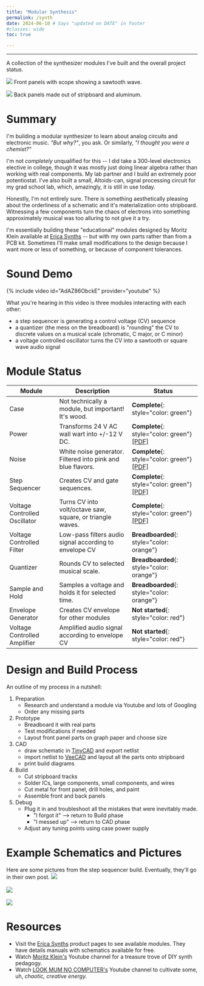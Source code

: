 ```yaml
---
title: "Modular Synthesis"
permalink: /synth 
date: 2024-06-10 # Says "updated on DATE" in footer
#classes: wide
toc: true

---
```

<!-- Page title shows here, left aligned, defined in front matter -->
<hr>

A collection of the synthesizer modules I've built and the overall project status.

[![](/assets/images/synth/synth_saw_scope-thumb.jpg)](/assets/images/synth/synth_saw_scope.jpg)
Front panels with scope showing a sawtooth wave.

[![](/assets/images/synth/synth-back-thumb.jpg)](/assets/images/synth/synth-back.jpg)
Back panels made out of stripboard and aluminum.

# Summary

I'm building a modular synthesizer to learn about analog circuits and electronic music. 
*"But why?"*, you ask. Or similarly, *"I thought you were a chemist?"*

I'm not *completely* unqualified for this -- I did take a 300-level electronics elective in college, though it was mostly just doing linear algebra rather than working with real components. My lab partner and I build an extremely poor potentiostat. I've also built a small, Altoids-can, signal processing circuit for my grad school lab, which, amazingly, it is still in use today.

Honestly, I'm not entirely sure. There is something aesthetically pleasing about the orderliness of a schematic and it's materialization onto stripboard. Witnessing a few components turn the chaos of electrons into something approximately musical was too alluring to not give it a try.


I'm essentially building these "educational" modules designed by Moritz Klein available at [Erica Synths](https://www.ericasynths.lv/shop/diy-kits-1/) -- but with my own parts rather than from a PCB kit. Sometimes I'll make small modifications to the design because I want more or less of something, or because of component tolerances.

# Sound Demo

{% include video id="AdAZ86ObckE" provider="youtube" %}

What you're hearing in this video is three modules interacting with each other:
- a step sequencer is generating a control voltage (CV) sequence
- a quantizer (the mess on the breadboard) is "rounding" the CV to discrete values on a musical scale (chromatic, C major, or C minor)
- a voltage controlled oscillator turns the CV into a sawtooth or square wave audio signal

# Module Status

| Module     | Description              | Status |
| ---------- | -----------              | -------|
| Case       | Not technically a module, but important! It's wood. | **Complete**{: style="color: green"} 
| Power      | Transforms 24 V AC wall wart into +/-12 V DC.       | **Complete**{: style="color: green"} [[PDF]](/assets/pdf/synth/PSU%20schematic.pdf)
| Noise      | White noise generator. Filtered into pink and blue flavors.    | **Complete**{: style="color: green"} [[PDF]](/assets/pdf/synth/Noise%20schematic.pdf)
| Step Sequencer | Creates CV and gate sequences.                  | **Complete**{: style="color: green"} [[PDF]](/assets/pdf/synth/8-Step%20Sequencer%20Schematic.pdf)
| Voltage Controlled Oscillator                                    | Turns CV into volt/octave saw, square, or triangle waves. | **Complete**{: style="color: green"} [[PDF]](/assets/pdf/synth/VCO%20schematic.pdf)
| Voltage Controlled Filter | Low-pass filters audio signal according to envelope CV | **Breadboarded**{: style="color: orange"}
| Quantizer     | Rounds CV to selected musical scale. | **Breadboarded**{: style="color: orange"}
| Sample and Hold  | Samples a voltage and holds it for selected time. | **Breadboarded**{: style="color: orange"}
| Envelope Generator | Creates CV envelope for other modules       | **Not started**{: style="color: red"}
| Voltage Controlled Amplifier | Amplified audio signal according to envelope CV | **Not started**{: style="color: red"}



# Design and Build Process

An outline of my process in a nutshell:

1. Preparation
    - Research and understand a module via Youtube and lots of Googling
    - Order any missing parts
2. Prototype
    - Breadboard it with real parts
    - Test modifications if needed
    - Layout front panel parts on graph paper and choose size
3. CAD 
    - draw schematic in [TinyCAD](https://www.tinycad.net/) and export netlist
    - import netlist to [VeeCAD](https://veecad.com/) and layout all the parts onto stripboard
    - print build diagrams
4. Build
    - Cut stripboard tracks
    - Solder ICs, large components, small components, and wires
    - Cut metal for front panel, drill holes, and paint
    - Assemble front and back panels
5. Debug
    - Plug it in and troubleshoot all the mistakes that were inevitably made. 
        - "I forgot it" --> return to Build phase
        - "I messed up" --> return to CAD phase
    - Adjust any tuning points using case power supply


# Example Schematics and Pictures

Here are some pictures from the step sequencer build. Eventually, they'll go in their own post.
![](/assets/images/synth/seq-1.png)
<br><br>
![](/assets/images/synth/seq-2.png)
<br><br>
![](/assets/images/synth/seq-3.jpg)

# Resources

- Visit the [Erica Synths](https://www.ericasynths.lv/shop/diy-kits-1/) product pages to see available modules. They have details manuals with schematics available for free.
- Watch [Moritz Klein's](https://www.youtube.com/@MoritzKlein0) Youtube channel for a treasure trove of DIY synth pedagogy.
- Watch [LOOK MUM NO COMPUTER's](https://www.youtube.com/@LOOKMUMNOCOMPUTER) Youtube channel to cultivate some, uh, *chaotic, creative energy.*